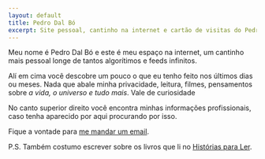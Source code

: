 ```yaml
---
layout: default
title: Pedro Dal Bó
excerpt: Site pessoal, cantinho na internet e cartão de visitas do Pedro Dal Bó.
---
```

 <section class="texto-geral">
<p>Meu nome é Pedro Dal Bó e este é meu espaço na internet, um cantinho mais pessoal longe de tantos algorítimos e feeds infinitos.</p>
<p>Alí em cima você descobre um pouco o que eu tenho feito nos últimos dias ou meses. Nada que abale minha privacidade, leitura, filmes, pensamentos sobre <i>a vida, o universo e tudo mais</i>. Vale de curiosidade</p>
<p>No canto superior direito você encontra minhas informações profissionais, caso tenha aparecido por aqui procurando por isso.</p>
<p>Fique a vontade para <a href="mailto:pedro@dalbo.me" title="Onde falar comigo">me mandar um email</a>.</p>
<aside>P.S. Também costumo escrever sobre os livros que li no <a href="https://historiasparaler.blog.br" title="Onde comento livros"> Histórias para Ler</a>.</aside>
</section>